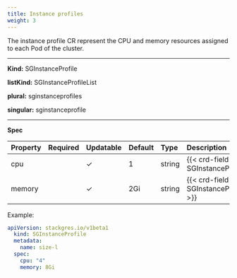```yaml
---
title: Instance profiles
weight: 3
---
```


The instance profile CR represent the CPU and memory resources assigned to each Pod of the cluster.

___
**Kind:** SGInstanceProfile

**listKind:** SGInstanceProfileList

**plural:** sginstanceprofiles

**singular:** sginstanceprofile
___

**Spec**

| Property | Required | Updatable | Default | Type   | Description |
|:---------|----------|-----------|:--------|:-------|:------------|
| cpu      |          | ✓         | 1       | string | {{< crd-field-description SGInstanceProfile.spec.cpu >}} |
| memory   |          | ✓         | 2Gi     | string | {{< crd-field-description SGInstanceProfile.spec.memory >}} |

Example:

```yaml
apiVersion: stackgres.io/v1beta1
  kind: SGInstanceProfile
  metadata:
    name: size-l
  spec:
    cpu: "4"
    memory: 8Gi
```

